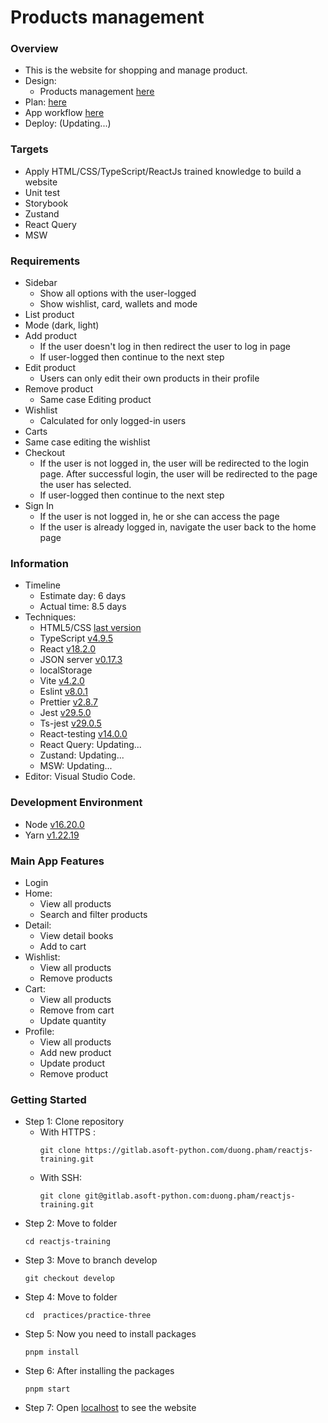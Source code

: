 # Products management

### Overview

- This is the website for shopping and manage product.
- Design:
  - Products management [here](<https://www.figma.com/file/n5ACucnmYWfUvXja46YZXS/e-shopping-website-redesign-(Community)?type=design&node-id=0-1&mode=design&t=isBt5YBYyi7Cm1DC-0>)
- Plan: [here](https://docs.google.com/document/d/1iRr0LhzKkR29vpm8js6BG4rVCc8ITGJxzN5LmvwvDhY/edit)
- App workflow [here](https://miro.com/app/board/uXjVNfGsX7Y=/?share_link_id=761369513237)
- Deploy: (Updating...)

### Targets

- Apply HTML/CSS/TypeScript/ReactJs trained knowledge to build a website
- Unit test
- Storybook
- Zustand
- React Query
- MSW

### Requirements

- Sidebar
  - Show all options with the user-logged
  - Show wishlist, card, wallets and mode
- List product
- Mode (dark, light)
- Add product
  - If the user doesn't log in then redirect the user to log in page
  - If user-logged then continue to the next step
- Edit product
  - Users can only edit their own products in their profile
- Remove product
  - Same case Editing product
- Wishlist
  - Calculated for only logged-in users
- Carts
- Same case editing the wishlist
- Checkout
  - If the user is not logged in, the user will be redirected to the login page. After successful login, the user will be redirected to the page the user has selected.
  - If user-logged then continue to the next step
- Sign In
  - If the user is not logged in, he or she can access the page
  - If the user is already logged in, navigate the user back to the home page

### Information

- Timeline
  - Estimate day: 6 days
  - Actual time: 8.5 days
- Techniques:
  - HTML5/CSS [last version](https://html.spec.whatwg.org/multipage/)
  - TypeScript [v4.9.5](https://vitejs.dev/guide/#scaffolding-your-first-vite-project)
  - React [v18.2.0](https://reactjs.org/blog/2022/03/08/react-18-upgrade-guide.html)
  - JSON server [v0.17.3](https://www.npmjs.com/package/json-server)
  - localStorage
  - Vite [v4.2.0](https://vitejs.dev/guide/#scaffolding-your-first-vite-project)
  - Eslint [v8.0.1](https://eslint.org/docs/latest/use/getting-started#quick-start)
  - Prettier [v2.8.7](https://prettier.io/docs/en/install.html)
  - Jest [v29.5.0](https://jestjs.io/docs/getting-started)
  - Ts-jest [v29.0.5](https://kulshekhar.github.io/ts-jest/docs/getting-started/installation)
  - React-testing [v14.0.0](https://testing-library.com/docs/react-testing-library/intro/)
  - React Query: Updating...
  - Zustand: Updating...
  - MSW: Updating...
- Editor: Visual Studio Code.

### Development Environment

- Node [v16.20.0](https://nodejs.org/en/)
- Yarn [v1.22.19](https://classic.yarnpkg.com/lang/en/docs/install/#mac-stable)

### Main App Features

- Login
- Home:
  - View all products
  - Search and filter products
- Detail:
  - View detail books
  - Add to cart
- Wishlist:
  - View all products
  - Remove products
- Cart:
  - View all products
  - Remove from cart
  - Update quantity
- Profile:
  - View all products
  - Add new product
  - Update product
  - Remove product

### Getting Started

- Step 1: Clone repository
  - With HTTPS :
    ```
    git clone https://gitlab.asoft-python.com/duong.pham/reactjs-training.git
    ```
  - With SSH:
    ```
    git clone git@gitlab.asoft-python.com:duong.pham/reactjs-training.git
    ```
- Step 2: Move to folder
  ```
  cd reactjs-training
  ```
- Step 3: Move to branch develop
  ```
  git checkout develop
  ```
- Step 4: Move to folder
  ```
  cd  practices/practice-three
  ```
- Step 5: Now you need to install packages
  ```
  pnpm install
  ```
- Step 6: After installing the packages
  ```
  pnpm start
  ```
- Step 7: Open [localhost](http://localhost:5173) to see the website
